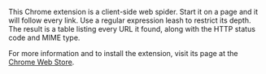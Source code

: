 This Chrome extension is a client-side web spider.  Start it on a page and it will follow every link.  Use a regular expression leash to restrict its depth.  The result is a table listing every URL it found, along with the HTTP status code and MIME type.

For more information and to install the extension, visit its page at the [Chrome Web Store](https://chrome.google.com/webstore/detail/ddlodfbcplakmddhdlffebcggbbighda).